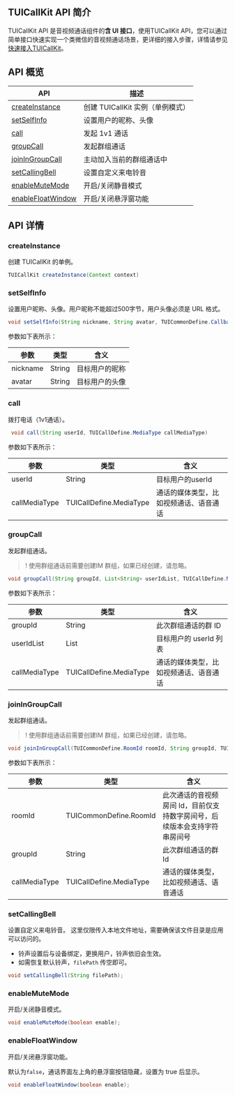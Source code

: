 ## TUICallKit API 简介

TUICallKit API 是音视频通话组件的**含 UI 接口**，使用TUICallKit API，您可以通过简单接口快速实现一个类微信的音视频通话场景，更详细的接入步骤，详情请参见 [快速接入TUICallKit](https://tcloud-doc.isd.com/document/product/647/78729?!preview)。

[](id:TUICallKit)
## API 概览

| API | 描述 |
|-----|-----|
| [createInstance](#createinstance)       | 创建 TUICallKit 实例（单例模式） |
| [setSelfInfo](#setselfinfo)             | 设置用户的昵称、头像             |
| [call](#call)                           | 发起 1v1 通话                    |
| [groupCall](#groupcall)                 | 发起群组通话                     |
| [joinInGroupCall](#joiningroupcall)     | 主动加入当前的群组通话中         |
| [setCallingBell](#setcallingbell)       | 设置自定义来电铃音               |
| [enableMuteMode](#enablemutemode)       | 开启/关闭静音模式                |
| [enableFloatWindow](#enablefloatwindow) | 开启/关闭悬浮窗功能              |

## API 详情
### createInstance
创建 TUICallKit 的单例。
```java
TUICallKit createInstance(Context context)
```

### setSelfInfo
设置用户昵称、头像。用户昵称不能超过500字节，用户头像必须是 URL 格式。
```java
void setSelfInfo(String nickname, String avatar, TUICommonDefine.Callback callback)
```
参数如下表所示：

| 参数 | 类型 | 含义 |
|-----|-----|-----|
| nickname | String | 目标用户的昵称 |
| avatar | String | 目标用户的头像 | 

### call
拨打电话（1v1通话）。

```java
 void call(String userId, TUICallDefine.MediaType callMediaType)
```

参数如下表所示：

| 参数 | 类型 | 含义 |
|-----|-----|-----|
| userId | String | 目标用户的userId |
| callMediaType | TUICallDefine.MediaType  | 通话的媒体类型，比如视频通话、语音通话 |

### groupCall
发起群组通话。

> ! 使用群组通话前需要创建IM 群组，如果已经创建，请忽略。

```java
void groupCall(String groupId, List<String> userIdList, TUICallDefine.MediaType callMediaType) {
```
参数如下表所示：

| 参数 | 类型 | 含义 |
|-----|-----|-----|
| groupId | String | 此次群组通话的群 ID |
| userIdList | List | 目标用户的 userId 列表 |
| callMediaType | TUICallDefine.MediaType | 通话的媒体类型，比如视频通话、语音通话 |

### joinInGroupCall
发起群组通话。

> ! 使用群组通话前需要创建IM 群组，如果已经创建，请忽略。

```java
void joinInGroupCall(TUICommonDefine.RoomId roomId, String groupId, TUICallDefine.MediaType callMediaType, TUICommonDefine.Callback callback);
```
参数如下表所示：

| 参数 | 类型 | 含义 |
|-----|-----|-----|
| roomId | TUICommonDefine.RoomId | 此次通话的音视频房间 Id，目前仅支持数字房间号，后续版本会支持字符串房间号 |
| groupId | String | 此次群组通话的群 Id |
| callMediaType | TUICallDefine.MediaType | 通话的媒体类型，比如视频通话、语音通话 |


### setCallingBell
设置自定义来电铃音。
这里仅限传入本地文件地址，需要确保该文件目录是应用可以访问的。
- 铃声设置后与设备绑定，更换用户，铃声依旧会生效。
- 如需恢复默认铃声，`filePath` 传空即可。

```java
void setCallingBell(String filePath);
```

### enableMuteMode
开启/关闭静音模式。

```java
void enableMuteMode(boolean enable);
```

### enableFloatWindow
开启/关闭悬浮窗功能。

默认为`false`，通话界面左上角的悬浮窗按钮隐藏，设置为 true 后显示。

```java
void enableFloatWindow(boolean enable);
```


